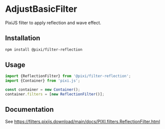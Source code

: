 # AdjustBasicFilter

PixiJS filter to apply reflection and wave effect.

## Installation

```bash
npm install @pixi/filter-reflection
```

## Usage

```js
import {ReflectionFilter} from '@pixi/filter-reflection';
import {Container} from 'pixi.js';

const container = new Container();
container.filters = [new ReflectionFilter()];
```

## Documentation

See https://filters.pixijs.download/main/docs/PIXI.filters.ReflectionFilter.html